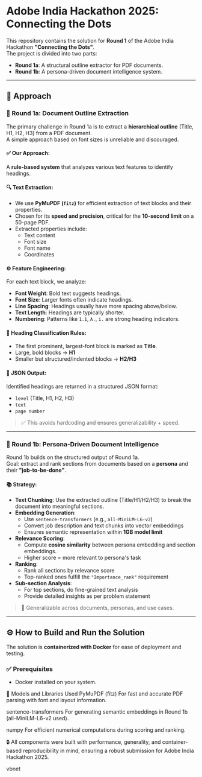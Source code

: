 # Adobe India Hackathon 2025: Connecting the Dots

This repository contains the solution for **Round 1** of the Adobe India Hackathon **"Connecting the Dots"**.  
The project is divided into two parts:

- **Round 1a**: A structural outline extractor for PDF documents.  
- **Round 1b**: A persona-driven document intelligence system.

---

## 🧠 Approach

### 📄 Round 1a: Document Outline Extraction

The primary challenge in Round 1a is to extract a **hierarchical outline** (Title, H1, H2, H3) from a PDF document.  
A simple approach based on font sizes is unreliable and discouraged.

#### ✅ Our Approach:
A **rule-based system** that analyzes various text features to identify headings.

#### 🔍 Text Extraction:
- We use **PyMuPDF (`fitz`)** for efficient extraction of text blocks and their properties.
- Chosen for its **speed and precision**, critical for the **10-second limit** on a 50-page PDF.
- Extracted properties include:
  - Text content
  - Font size
  - Font name
  - Coordinates

#### ⚙️ Feature Engineering:
For each text block, we analyze:
- **Font Weight**: Bold text suggests headings.
- **Font Size**: Larger fonts often indicate headings.
- **Line Spacing**: Headings usually have more spacing above/below.
- **Text Length**: Headings are typically shorter.
- **Numbering**: Patterns like `1.1`, `A.`, `i.` are strong heading indicators.

#### 🧠 Heading Classification Rules:
- The first prominent, largest-font block is marked as **Title**.
- Large, bold blocks → **H1**
- Smaller but structured/indented blocks → **H2/H3**

#### 🧾 JSON Output:
Identified headings are returned in a structured JSON format:
- `level` (Title, H1, H2, H3)
- `text`
- `page number`

> ✅ This avoids hardcoding and ensures generalizability + speed.

---

### 👤 Round 1b: Persona-Driven Document Intelligence

Round 1b builds on the structured output of Round 1a.  
Goal: extract and rank sections from documents based on a **persona** and their **"job-to-be-done"**.

#### 📚 Strategy:

- **Text Chunking**: Use the extracted outline (Title/H1/H2/H3) to break the document into meaningful sections.
- **Embedding Generation**: 
  - Use `sentence-transformers` (e.g., `all-MiniLM-L6-v2`)
  - Convert job description and text chunks into vector embeddings
  - Ensures semantic representation within **1GB model limit**
- **Relevance Scoring**:
  - Compute **cosine similarity** between persona embedding and section embeddings.
  - Higher score = more relevant to persona's task
- **Ranking**:
  - Rank all sections by relevance score
  - Top-ranked ones fulfill the `"Importance_rank"` requirement
- **Sub-section Analysis**:
  - For top sections, do fine-grained text analysis
  - Provide detailed insights as per problem statement

> 🔄 Generalizable across documents, personas, and use cases.

---

## ⚙️ How to Build and Run the Solution

The solution is **containerized with Docker** for ease of deployment and testing.

### ✅ Prerequisites
- Docker installed on your system.


🧩 Models and Libraries Used
PyMuPDF (fitz)
For fast and accurate PDF parsing with font and layout information.

sentence-transformers
For generating semantic embeddings in Round 1b (all-MiniLM-L6-v2 used).

numpy
For efficient numerical computations during scoring and ranking.

🔒 All components were built with performance, generality, and container-based reproducibility in mind, ensuring a robust submission for Adobe India Hackathon 2025.

vbnet
